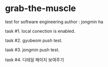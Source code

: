 # grab-the-muscle
test for software engineering
author : jongmin ha

task #1. local conection is enabled.

task #2. gyubeom push test.

task #3. jongmin push test.

task #4. 디테일 페이지 보여주기
